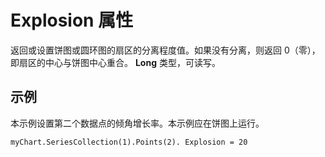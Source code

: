 
# Explosion 属性

返回或设置饼图或圆环图的扇区的分离程度值。如果没有分离，则返回 0（零），即扇区的中心与饼图中心重合。 **Long** 类型，可读写。


## 示例

本示例设置第二个数据点的倾角增长率。本示例应在饼图上运行。


```
myChart.SeriesCollection(1).Points(2). Explosion = 20

```

